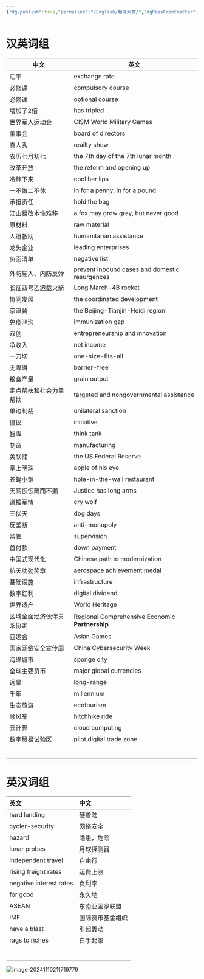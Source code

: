 ```yaml
---
{"dg-publish":true,"permalink":"/English/翻译大赛/","dgPassFrontmatter":true,"created":"2024-10-30T19:39:49.276+08:00","updated":"2024-11-10T21:53:46.085+08:00"}
---
```




# 汉英词组

| 中文                     | 英文                                            |
| ------------------------ | ----------------------------------------------- |
| 汇率                     | exchange rate                                   |
| 必修课                   | compulsory course                               |
| 必修课                   | optional course                                 |
| 增加了2倍                | has tripled                                     |
| 世界军人运动会           | CISM World Military Games                       |
| 董事会                   | board of directors                              |
| 真人秀                   | reailty show                                    |
| 农历七月初七             | the 7th day of the 7th lunar month              |
| 改革开放                 | the reform and opening up                       |
| 冷静下来                 | cool her lips                                   |
| 一不做二不休             | In for a penny, in for a pound.                 |
| 承担责任                 | hold the bag                                    |
| 江山易改本性难移         | a fox may grow gray, but never good             |
| 原材料                   | raw material                                    |
| 人道救助                 | humanitarian assistance                         |
| 龙头企业                 | leading enterprises                             |
| 负面清单                 | negative list                                   |
| 外防输入、内防反弹       | prevent inbound cases and domestic resurgences  |
| 长征四号乙运载火箭       | Long March-4B rocket                            |
| 协同发展                 | the coordinated development                     |
| 京津冀                   | the Beijing-Tianjin-Heidi region                |
| 免疫鸿沟                 | immunization gap                                |
| 双创                     | entrepreneurship and innovation                 |
| 净收入                   | net income                                      |
| 一刀切                   | one-size-fits-all                               |
| 无障碍                   | barrier-free                                    |
| 粮食产量                 | grain output                                    |
| 定点帮扶和社会力量帮扶   | targeted and nongovernmental assistance         |
| 单边制裁                 | unilateral sanction                             |
| 倡议                     | initiative                                      |
| 智库                     | think tank                                      |
| 制造                     | manufacturing                                   |
| 美联储                   | the US Federal Reserve                          |
| 掌上明珠                 | apple of his eye                                |
| 苍蝇小馆                 | hole-in-the-wall restaurant                     |
| 天网恢恢疏而不漏         | Justice has long arms                           |
| 谎报军情                 | cry wolf                                        |
| 三伏天                   | dog days                                        |
| 反垄断                   | anti-monopoly                                   |
| 监管                     | supervision                                     |
| 首付款                   | down payment                                    |
| 中国式现代化             | Chinese path to modernization                   |
| 航天功勋奖章             | aerospace achievement medal                     |
| 基础设施                 | infrastructure                                  |
| 数字红利                 | digital dividend                                |
| 世界遗产                 | World Heritage                                  |
| 区域全面经济伙伴关系协定 | Regional Comprehensive Economic **Partnership** |
| 亚运会                   | Asian Games                                     |
| 国家网络安全宣传周       | China Cybersecurity Week                        |
| 海绵城市                 | sponge city                                     |
| 全球主要货币             | major global currencies                         |
| 远景                     | long-range                                      |
| 千年                     | millennium                                      |
| 生态旅游                 | ecotourism                                      |
| 顺风车                   | hitchhike ride                                  |
| 云计算                   | cloud computing                                 |
| 数字贸易试验区           | pilot digital trade zone                        |
|                          |                                                 |
|                          |                                                 |
|                          |                                                 |
|                          |                                                 |
|                          |                                                 |
|                          |                                                 |

# 英汉词组

| 英文                    | 中文             |
| :---------------------- | :--------------- |
| hard landing            | 硬着陆           |
| cycler-security         | 网络安全         |
| hazard                  | 隐患，危险       |
| lunar probes            | 月球探测器       |
| independent travel      | 自由行           |
| rising freight rates    | 运费上涨         |
| negative interest rates | 负利率           |
| for good                | 永久地           |
| ASEAN                   | 东南亚国家联盟   |
| IMF                     | 国际货币基金组织 |
| have a blast            | 引起轰动         |
| rags to riches          | 白手起家         |
|                         |                  |
|                         |                  |
|                         |                  |
|                         |                  |
|                         |                  |
|                         |                  |

![image-20241110211719779](https://mes-photos.oss-cn-hangzhou.aliyuncs.com/img/image-20241110211719779.png)


